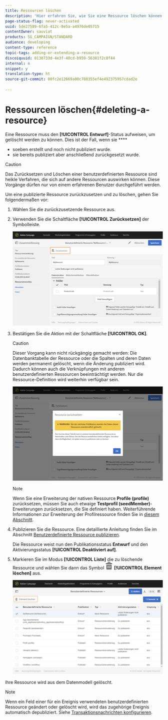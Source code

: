 ```yaml
---
title: Ressourcen löschen
description: 'Hier erfahren Sie, wie Sie eine Ressource löschen können. '
page-status-flag: never-activated
uuid: 5de27589-6fa5-412c-8e5a-a4976de05715
contentOwner: sauviat
products: SG_CAMPAIGN/STANDARD
audience: developing
content-type: reference
topic-tags: adding-or-extending-a-resource
discoiquuid: 0130733d-4e3f-40cd-b959-56381f2c8f44
internal: n
snippet: y
translation-type: ht
source-git-commit: 00fc2e12669a00c788355ef4e492375957cdad2e

---
```



# Ressourcen löschen{#deleting-a-resource}

Eine Ressource muss den **[!UICONTROL Entwurf]**-Status aufweisen, um gelöscht werden zu können. Dies ist der Fall, wenn sie ****

* soeben erstellt und noch nicht publiziert wurde.
* sie bereits publiziert aber anschließend zurückgesetzt wurde.

>[!CAUTION]
>
>Das Zurücksetzen und Löschen einer benutzerdefinierten Ressource sind heikle Verfahren, die sich auf andere Ressourcen auswirken können. Diese Vorgänge dürfen nur von einem erfahrenen Benutzer durchgeführt werden.

Um eine publizierte Ressource zurückzusetzen und zu löschen, gehen Sie folgendermaßen vor:

1. Wählen Sie die zurückzusetzende Ressource aus.
1. Verwenden Sie die Schaltfläche **[!UICONTROL Zurücksetzen]** der Symbolleiste.

   ![](assets/schema_extension_uc26.png)

1. Bestätigen Sie die Aktion mit der Schaltfläche **[!UICONTROL OK]**.

   >[!CAUTION]
   >
   >Dieser Vorgang kann nicht rückgängig gemacht werden: Die Datenbanktabelle der Ressource oder die Spalten und deren Daten werden permanent gelöscht, wenn die Änderung publiziert wird. Dadurch können auch die Verknüpfungen mit anderen benutzerdefinierten Ressourcen beeinträchtigt werden. Nur die Ressource-Definition wird weiterhin verfügbar sein.

   ![](assets/schema_extension_uc27.png)

   >[!NOTE]
   >
   >Wenn Sie eine Erweiterung der nativen Ressource **Profile (profile)** zurücksetzen, müssen Sie auch etwaige **Testprofil (seedMember)**-Erweiterungen zurücksetzen, die Sie definiert haben. Weiterführende Informationen zur Erweiterung der Profilressource finden Sie in [diesem Abschnitt](../../developing/using/extending-the-profile-resource-with-a-new-field.md).

1. Publizieren Sie die Ressource. Eine detaillierte Anleitung finden Sie im Abschnitt [Benutzerdefinierte Ressource publizieren](../../developing/using/updating-the-database-structure.md#publishing-a-custom-resource).

   Die Ressource weist nun den Publikationsstatus **Entwurf** und den Aktivierungsstatus **[!UICONTROL Deaktiviert auf]**.

1. Markieren Sie im Modus **[!UICONTROL Liste]** die zu löschende Ressource und wählen Sie dann das Symbol ![](assets/delete_darkgrey-24px.png) **[!UICONTROL Element löschen]** aus.

   ![](assets/schema_extension_uc28.png)

Ihre Ressource wird aus dem Datenmodell gelöscht.

>[!NOTE]
>
>Wenn ein Feld einer für ein Ereignis verwendeten benutzerdefinierten Ressource geändert oder gelöscht wird, wird das zugehörige Ereignis automatisch depubliziert. Siehe [Transaktionsnachrichten konfigurieren](../../administration/using/configuring-transactional-messaging.md).

